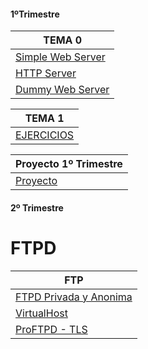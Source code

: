 #### 1ºTrimestre

| TEMA 0  |
| ------------- |
| [Simple Web Server](https://github.com/xRoxas07/SREI_2ASIR/blob/main/Simple%20server/doc.md)  |
| [HTTP Server](https://github.com/xRoxas07/SREI_2ASIR/blob/main/Server%20Python/doc.md)  |
| [Dummy Web Server](https://github.com/xRoxas07/SREI_2ASIR/blob/main/Dummy%20Server/doc.md)|

|  TEMA 1  | 
| ------------- |
|  [EJERCICIOS](https://drive.google.com/drive/folders/1AnQIuM_b6blyrKso_oyWSE_Bi02nbjMK?usp=sharing)  |


|  Proyecto 1º Trimestre  |
| ------------- |
|  [Proyecto](https://github.com/xRoxas07/SREI_2ASIR/blob/main/Proyecto%201ºT/doc.md)  |

#### 2º Trimestre

# FTPD
| FTP | 
| ------------- |
|  [FTPD Privada y Anonima](https://github.com/xRoxas07/SREI_2ASIR/blob/main/FTP%20Privado%20y%20Anonimo/doc.md)  |
|  [VirtualHost](https://github.com/xRoxas07/SREI_2ASIR/blob/main/Vitual%20HOST/doc.md)                           |
|  [ProFTPD - TLS](https://github.com/xRoxas07/SREI_2ASIR/blob/main/ProFTPD%20-%20TLS/doc.md)                     |
